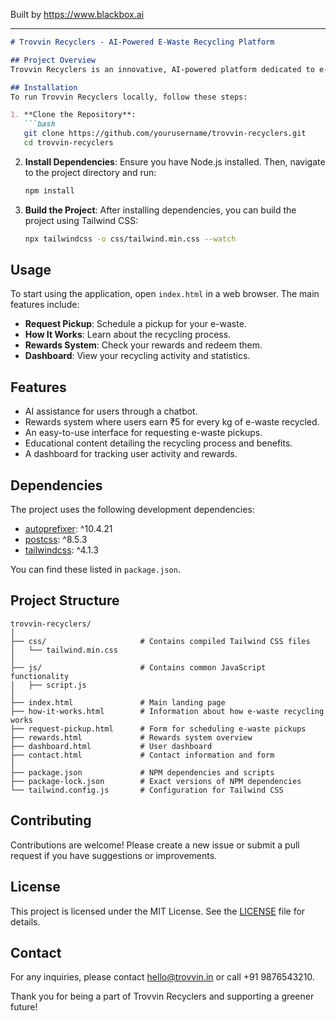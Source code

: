 
Built by https://www.blackbox.ai

---

```markdown
# Trovvin Recyclers - AI-Powered E-Waste Recycling Platform

## Project Overview
Trovvin Recyclers is an innovative, AI-powered platform dedicated to e-waste recycling in India. Our application facilitates users to recycle their electronic waste efficiently while earning rewards for their eco-friendly initiatives. Users can request pickups, track their recycling activities, and learn about the recycling process through interactive features. 

## Installation
To run Trovvin Recyclers locally, follow these steps:

1. **Clone the Repository**:
   ```bash
   git clone https://github.com/yourusername/trovvin-recyclers.git
   cd trovvin-recyclers
   ```

2. **Install Dependencies**:
   Ensure you have Node.js installed. Then, navigate to the project directory and run:
   ```bash
   npm install
   ```

3. **Build the Project**:
   After installing dependencies, you can build the project using Tailwind CSS:
   ```bash
   npx tailwindcss -o css/tailwind.min.css --watch
   ```

## Usage
To start using the application, open `index.html` in a web browser. The main features include:

- **Request Pickup**: Schedule a pickup for your e-waste.
- **How It Works**: Learn about the recycling process.
- **Rewards System**: Check your rewards and redeem them.
- **Dashboard**: View your recycling activity and statistics.

## Features
- AI assistance for users through a chatbot.
- Rewards system where users earn ₹5 for every kg of e-waste recycled.
- An easy-to-use interface for requesting e-waste pickups.
- Educational content detailing the recycling process and benefits.
- A dashboard for tracking user activity and rewards.

## Dependencies
The project uses the following development dependencies:
- [autoprefixer](https://github.com/postcss/autoprefixer): ^10.4.21
- [postcss](https://github.com/postcss/postcss): ^8.5.3
- [tailwindcss](https://tailwindcss.com/): ^4.1.3

You can find these listed in `package.json`.

## Project Structure
```
trovvin-recyclers/
│
├── css/                     # Contains compiled Tailwind CSS files
│   └── tailwind.min.css
│
├── js/                      # Contains common JavaScript functionality
│   ├── script.js
│
├── index.html               # Main landing page
├── how-it-works.html        # Information about how e-waste recycling works
├── request-pickup.html      # Form for scheduling e-waste pickups
├── rewards.html             # Rewards system overview
├── dashboard.html           # User dashboard
├── contact.html             # Contact information and form
│
├── package.json             # NPM dependencies and scripts
├── package-lock.json        # Exact versions of NPM dependencies
└── tailwind.config.js       # Configuration for Tailwind CSS
```

## Contributing
Contributions are welcome! Please create a new issue or submit a pull request if you have suggestions or improvements.

## License
This project is licensed under the MIT License. See the [LICENSE](LICENSE) file for details.

## Contact
For any inquiries, please contact [hello@trovvin.in](mailto:hello@trovvin.in) or call +91 9876543210.

Thank you for being a part of Trovvin Recyclers and supporting a greener future!
```